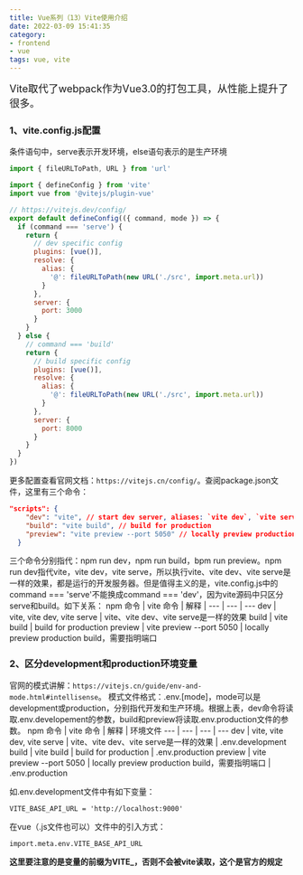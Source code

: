 ```yaml
---
title: Vue系列（13）Vite使用介绍
date: 2022-03-09 15:41:35
category: 
- frontend
- vue
tags: vue, vite
---
```


<font size=4>
Vite取代了webpack作为Vue3.0的打包工具，从性能上提升了很多。
</font>

### 1、vite.config.js配置
条件语句中，serve表示开发环境，else语句表示的是生产环境
```js
import { fileURLToPath, URL } from 'url'

import { defineConfig } from 'vite'
import vue from '@vitejs/plugin-vue'

// https://vitejs.dev/config/
export default defineConfig(({ command, mode }) => {
  if (command === 'serve') {
    return {
      // dev specific config
      plugins: [vue()],
      resolve: {
        alias: {
          '@': fileURLToPath(new URL('./src', import.meta.url))
        }
      },
      server: {
        port: 3000
      }
    }
  } else {
    // command === 'build'
    return {
      // build specific config
      plugins: [vue()],
      resolve: {
        alias: {
          '@': fileURLToPath(new URL('./src', import.meta.url))
        }
      },
      server: {
        port: 8000
      }
    }
  }
})
```

更多配置查看官网文档：`https://vitejs.cn/config/`。查阅package.json文件，这里有三个命令：

```json
"scripts": {
    "dev": "vite", // start dev server, aliases: `vite dev`, `vite serve`
    "build": "vite build", // build for production
    "preview": "vite preview --port 5050" // locally preview production build
  }
```

三个命令分别指代：npm run dev，npm run build，bpm run preview。npm run dev指代vite，vite dev，vite serve，所以执行vite、vite dev、vite serve是一样的效果，都是运行的开发服务器。但是值得主义的是，vite.config.js中的command === 'serve'不能换成command === 'dev'，因为vite源码中只区分serve和build。如下关系：
npm 命令 | vite 命令 | 解释 |
--- | --- | ---
dev | vite, vite dev, vite serve | vite、vite dev、vite serve是一样的效果
build | vite build | build for production
preview | vite preview --port 5050 | locally preview production build，需要指明端口

### 2、区分development和production环境变量
官网的模式讲解：`https://vitejs.cn/guide/env-and-mode.html#intellisense`。
模式文件格式：.env.[mode]，mode可以是development或production，分别指代开发和生产环境。根据上表，dev命令将读取.env.developement的参数，build和preview将读取.env.production文件的参数。
npm 命令 | vite 命令 | 解释 | 环境文件
--- | --- | --- | ---
dev | vite, vite dev, vite serve | vite、vite dev、vite serve是一样的效果 | .env.development
build | vite build | build for production | .env.production
preview | vite preview --port 5050 | locally preview production build，需要指明端口 | .env.production

如.env.development文件中有如下变量：
```
VITE_BASE_API_URL = 'http://localhost:9000'
```
在vue（.js文件也可以）文件中的引入方式：
```
import.meta.env.VITE_BASE_API_URL
```

**这里要注意的是变量的前缀为VITE_，否则不会被vite读取，这个是官方的规定**

